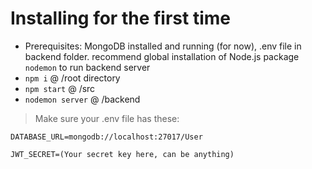 # Installing for the first time
- Prerequisites: MongoDB installed and running (for now), .env file in backend folder.
recommend global installation of Node.js package `nodemon` to run backend server
- `npm i` @ /root directory
- `npm start` @ /src
- `nodemon server` @ /backend
> Make sure your .env file has these:

`DATABASE_URL=mongodb://localhost:27017/User`

`JWT_SECRET=(Your secret key here, can be anything)`
